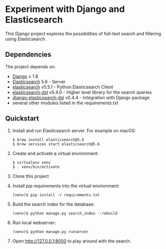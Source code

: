 # Experiment with Django and Elasticsearch

This Django project explores the possibilities of full-text search and filtering using Elasticsearch.

## Dependencies

The project depends on:

- [Django](https://www.djangoproject.com/) ≥ 1.8
- [Elasticsearch](https://www.elastic.co/products/elasticsearch) 5.6 - Server
- [elasticsearch](https://github.com/elastic/elasticsearch-py) v5.5.1 - Python Elasticsearch Client
- [elasticsearch-dsl](https://elasticsearch-dsl.readthedocs.io/en/latest/) v5.4.0 - Higher level library for the search queries
- [django-elasticsearch-dsl](https://github.com/sabricot/django-elasticsearch-dsl) v0.4.4 - Integration with Django package
- several other modules listed in the requirements.txt

## Quickstart

1. Install and run Elasticsearch server. For example on macOS:

    ```
    $ brew install elasticsearch@5.6
    $ brew services start elasticsearch@5.6
    ```

2. Create and activate a virtual environment:

    ```
    $ virtualenv venv
    $ . venv/bin/activate
    ```
 
3. Clone this project

4. Install pip requirements into the virtual environment:

    ```
    (venv)$ pip install -r requirements.txt
    ```

5. Build the search index for the database:

    ```
    (venv)$ python manage.py search_index --rebuild
    ```

6. Run local webserver:

    ```
    (venv)$ python manage.py runserver
    ```

7. Open http://127.0.0.1:8000 to play around with the search.
